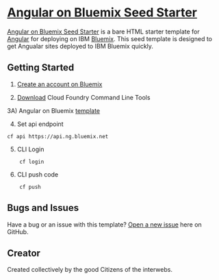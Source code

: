 # [Angular on Bluemix Seed Starter](http://bluemix.net)

[Angular on Bluemix Seed Starter](angular-on-bluemix.mybluemix.net/) is a bare HTML starter template for [Angular](http://angular.io/) for deploying on IBM [Bluemix](http://bluemix.net). This seed template is designed to get Angualar sites deployed to IBM Bluemix quickly.

## Getting Started

1) [Create an account on Bluemix](https://console.ng.bluemix.net/registration/)

2) [Download](https://github.com/cloudfoundry/cli/releases) Cloud Foundry Command Line Tools

3A) Angular on Bluemix [template](https://github.com/atlankford/angular-on-bluemix)

4) Set api endpoint

```
cf api https://api.ng.bluemix.net
```
5) CLI Login
```
    cf login
```    

6) CLI push code
```
    cf push
```    
    
## Bugs and Issues

Have a bug or an issue with this template? [Open a new issue](https://github.com/atlankford/angular-on-bluemix/issues) here on GitHub.

## Creator

Created collectively by the good Citizens of the interwebs.



